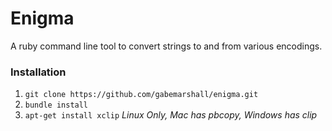 Enigma
======

A ruby command line tool to convert strings to and from various encodings.


### Installation

1. ```git clone https://github.com/gabemarshall/enigma.git```
2. ``` bundle install ```
3. ```apt-get install xclip``` *Linux Only, Mac has pbcopy, Windows has clip*